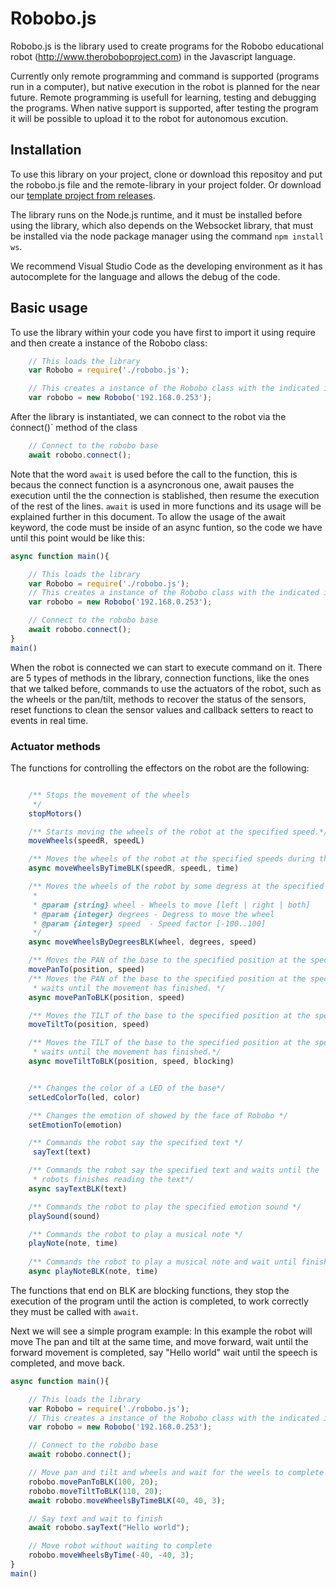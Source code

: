 # Robobo.js

Robobo.js is the library used to create programs for the Robobo educational robot (http://www.theroboboproject.com) in the Javascript language.

Currently only remote programming and command is supported (programs run in a computer), but native execution in the robot is planned for the near future. Remote programming is usefull for learning, testing and debugging the programs. When native support is supported, after testing the program it will be possible to upload it to the robot for autonomous excution.

## Installation

To use this library on your project, clone or download this repositoy and put the robobo.js file and the remote-library in your project folder. Or download our [template project from releases](https://github.com/mytechia/robobo.js/releases/tag/project-template-v0.9.1).

The library runs on the Node.js runtime, and it must be installed before using the library, which also depends on the Websocket library, that must be installed via the node package manager using the command `npm install ws`.

We recommend Visual Studio Code as the developing environment as it has autocomplete for the language and allows the debug of the code.

## Basic usage

To use the library within your code you have first to import it using require and then create a instance of the Robobo class:

```javascript
    // This loads the library
    var Robobo = require('./robobo.js');

    // This creates a instance of the Robobo class with the indicated ip address
    var robobo = new Robobo('192.168.0.253');
```

After the library is instantiated, we can connect to the robot via the ćonnect()` method of the class

``` javascript
    // Connect to the robobo base
    await robobo.connect();
```

Note that the word `await` is used before the call to the function, this is becaus the connect function is a asyncronous one, await pauses the execution until the the connection is stablished, then resume the execution of the rest of the lines. `await` is used in more functions and its usage will be explained further in this document. 
To allow the usage of the await keyword, the code must be inside of an async funtion, so the code we have until this point would be like this:

``` javascript
async function main(){

    // This loads the library
    var Robobo = require('./robobo.js');
    // This creates a instance of the Robobo class with the indicated ip address
    var robobo = new Robobo('192.168.0.253');

    // Connect to the robobo base
    await robobo.connect();
}
main()
```

When the robot is connected we can start to execute command on it.
There are 5 types of methods in the library, connection functions, like the ones that we talked before, commands to use the actuators of the robot, such as the wheels or the pan/tilt, methods to recover the status of the sensors, reset functions to clean the sensor values and callback setters to react to events in real time.

### Actuator methods

The functions for controlling the effectors on the robot are the following:

``` javascript

    /** Stops the movement of the wheels
     */
    stopMotors()

    /** Starts moving the wheels of the robot at the specified speed.*/
    moveWheels(speedR, speedL)

    /** Moves the wheels of the robot at the specified speeds during the specified time.*/
    async moveWheelsByTimeBLK(speedR, speedL, time)

    /** Moves the wheels of the robot by some degress at the specified speed.
     * 
     * @param {string} wheel - Wheels to move [left | right | both]
     * @param {integer} degrees - Degress to move the wheel
     * @param {integer} speed  - Speed factor [-100..100]
     */
    async moveWheelsByDegreesBLK(wheel, degrees, speed)

    /** Moves the PAN of the base to the specified position at the specified speed*/
    movePanTo(position, speed) 
    /** Moves the PAN of the base to the specified position at the specified speed and
     * waits until the movement has finished. */
    async movePanToBLK(position, speed) 

    /** Moves the TILT of the base to the specified position at the specified speed */
    moveTiltTo(position, speed) 

    /** Moves the TILT of the base to the specified position at the specified speed and
     * waits until the movement has finished.*/
    async moveTiltToBLK(position, speed, blocking) 


    /** Changes the color of a LED of the base*/
    setLedColorTo(led, color) 

    /** Changes the emotion of showed by the face of Robobo */
    setEmotionTo(emotion) 

    /** Commands the robot say the specified text */
     sayText(text) 

    /** Commands the robot say the specified text and waits until the 
     * robots finishes reading the text*/
    async sayTextBLK(text)

    /** Commands the robot to play the specified emotion sound */
    playSound(sound)

    /** Commands the robot to play a musical note */
    playNote(note, time) 
    
    /** Commands the robot to play a musical note and wait until finishes playing it */
    async playNoteBLK(note, time)

```

The functions that end on BLK are blocking functions, they stop the execution of the program until the action is completed, to work correctly they must be called with `await`.

Next we will see a simple program example:
In this example the robot will move The pan and tilt at the same time, and move forward, wait until the forward movement is completed, say "Hello world" wait until the speech is completed, and move back.

``` javascript
async function main(){

    // This loads the library
    var Robobo = require('./robobo.js');
    // This creates a instance of the Robobo class with the indicated ip address
    var robobo = new Robobo('192.168.0.253');

    // Connect to the robobo base
    await robobo.connect();

    // Move pan and tilt and wheels and wait for the weels to complete
    robobo.movePanToBLK(100, 20);
    robobo.moveTiltToBLK(110, 20);
    await robobo.moveWheelsByTimeBLK(40, 40, 3);

    // Say text and wait to finish
    await robobo.sayText("Hello world");

    // Move robot without waiting to complete
    robobo.moveWheelsByTime(-40, -40, 3);
}
main()
    


```
